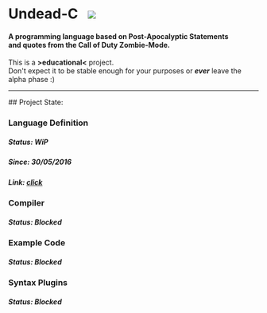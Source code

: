 # Undead-C &nbsp; ![](http://i.imgur.com/Kld3G3B.png)

#### A programming language based on Post-Apocalyptic Statements <br> and quotes from the Call of Duty Zombie-Mode.

This is a **>educational<** project.<br>
Don't expect it to be stable enough for your purposes or ***ever*** leave the alpha phase :)

<hr>
## Project State:

### Language Definition
##### Status: WiP
##### Since: 30/05/2016
##### Link: [click](https://github.com/sn0w/Undead-C/tree/master/definition)

### Compiler
##### Status: Blocked

### Example Code
##### Status: Blocked

### Syntax Plugins
##### Status: Blocked